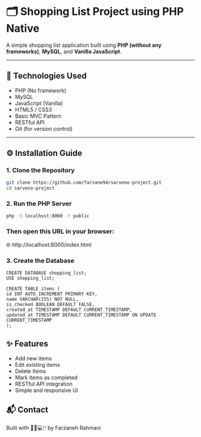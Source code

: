 # 🗂 Shopping List Project using PHP Native

A simple shopping list application built using **PHP (without any frameworks)**, **MySQL**, and **Vanilla JavaScript**.

---

## 🚀 Technologies Used

- PHP (No framework)
- MySQL
- JavaScript (Vanilla)
- HTML5 / CSS3
- Basic MVC Pattern
- RESTful API
- Git (for version control)

---

## ⚙️ Installation Guide

### 1. Clone the Repository

```bash
git clone https://github.com/farzane94/sarveno-project.git
cd sarveno-project
```

### 2. Run the PHP Server

```bash
php -S localhost:8000 -t public
```
### Then open this URL in your browser:

🌐 http://localhost:8000/index.html


### 3. Create the Database
````
CREATE DATABASE shopping_list;
USE shopping_list;

CREATE TABLE items (
id INT AUTO_INCREMENT PRIMARY KEY,
name VARCHAR(255) NOT NULL,
is_checked BOOLEAN DEFAULT FALSE,
created_at TIMESTAMP DEFAULT CURRENT_TIMESTAMP,
updated_at TIMESTAMP DEFAULT CURRENT_TIMESTAMP ON UPDATE CURRENT_TIMESTAMP
);

````


## ✨ Features

- Add new items
- Edit existing items
- Delete items
- Mark items as completed
- RESTful API integration
- Simple and responsive UI

## 📬 Contact

Built with 👩‍💻💻🖱️ by Farzaneh Rahmani
